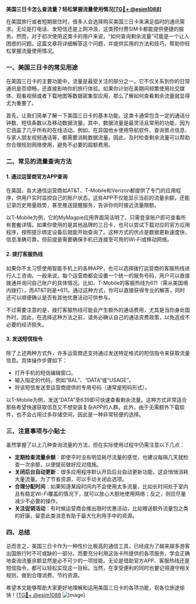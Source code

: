 **美国三日卡怎么查流量？轻松掌握流量使用情况[[TG💪+ @esim1088](https://t.me/s/esim1088)]**

在美国旅行或者短期居住时，很多人会选择购买美国三日卡来满足临时的通讯需求。无论是打电话、发短信还是上网冲浪，这类预付费SIM卡都能提供便捷的服务。然而，对于初次使用这类卡的用户来说，“如何查询剩余流量”可能是一个让人困惑的问题。这篇文章将详细解答这个问题，并提供实用的方法和技巧，帮助你轻松掌握流量使用情况。

### 一、美国三日卡的常见用途

在美国三日卡的主要功能中，流量是最受关注的部分之一。它不仅关系到你的日常通讯是否顺畅，还直接影响你的旅行体验。如果你计划在美期间频繁使用社交媒体、观看视频或者下载地图等数据密集型应用，那么了解如何查看剩余流量就显得尤为重要了。

首先，让我们简单了解一下美国三日卡的基本功能。这类卡通常包含一定的通话分钟数、短信条数以及移动数据流量。其中，数据流量是最灵活且常用的功能，因为它涵盖了几乎所有的在线活动。例如，在异国他乡使用导航软件、查询景点信息、与家人朋友视频通话等，都需要消耗数据流量。因此，及时检查剩余流量可以帮助你合理规划网络使用，避免不必要的超额费用。

### 二、常见的流量查询方法

#### 1. **通过运营商官方APP查询**
在美国，各大通信运营商如AT&T、T-Mobile和Verizon都提供了专门的应用程序，供用户实时监控自己的账户状态。这些APP不仅能显示当前的流量余额，还能记录历史用量趋势，甚至推送提醒服务，告诉你何时接近流量限额。

以T-Mobile为例，它的MyMagpie应用界面简洁明了，只需登录账户即可查看所有套餐详情。如果你使用的是其他品牌的三日卡，也可以尝试下载对应的官方应用程序，按照提示绑定设备后就能开始查询了。这种方式的优点是数据更新速度快，信息准确可靠，但前提是需要确保手机已连接至可用的Wi-Fi或移动网络。

#### 2. **拨打客服热线**
如果你不太习惯使用智能手机上的各种APP，也可以选择拨打运营商的客服热线进行人工咨询。一般来说，每个运营商都会设置一个统一的服务号码，用户可以直接拨通并询问自己账户的具体情况。比如，T-Mobile的客服热线为611（需从美国境内拨打），而AT&T则是*611。通过这种方式，你可以直接获得专业的解答，同时还可以顺便确认是否有其他优惠活动可供参与。

不过需要注意的是，拨打客服热线可能会产生额外的通话费用，尤其是当你身处国外时。因此，在选择这种方法之前，请务必确认自己的通话资费政策，以免造成不必要的经济损失。

#### 3. **发送短信指令**
除了上述两种方式外，许多运营商还支持通过发送特定格式的短信指令来获取流量信息。具体操作步骤如下：

- 打开手机的短信编辑窗口。
- 输入指定的代码，例如“BAL”、“DATA”或“USAGE”。
- 将该短信发送至运营商提供的专用号码（通常是短码形式）。

以T-Mobile为例，发送“DATA”至639即可快速查看剩余流量。这种方式非常适合那些希望快速获取信息又不想安装复杂APP的人群。此外，由于无需额外下载软件，也不会占用过多存储空间，因此是一种非常轻便的选择。

### 三、注意事项与小贴士

虽然掌握了以上几种查询流量的方法，但在实际使用过程中仍需注意以下几点：

- **定期检查流量余额**：即使平时没有明显耗尽流量的感觉，也建议每隔几天就检查一次余额，以便提前做好应对措施。
- **关闭后台自动更新**：很多应用程序默认开启后台自动更新功能，这会悄悄消耗大量流量。为了节省资源，可以手动关闭此选项。
- **合理分配时间**：如果知道某段时间内不会使用太多流量，比如长时间处于室内且有稳定Wi-Fi覆盖的情况下，就可以放心大胆地使用网络；反之，则应尽量减少不必要的操作。
- **关注促销活动**：有时候运营商会推出限时优惠活动，比如赠送额外流量包之类的好康。留意此类消息有助于最大化利用手中的资源。

### 四、总结

总而言之，美国三日卡作为一种性价比极高的通信工具，已经成为了越来越多游客出国旅行时不可或缺的一部分。而要充分利用这张卡所提供的各项服务，学会正确地查询流量余额显然是必不可少的一项技能。无论是借助官方APP、客服热线还是短信指令，都可以轻松实现这一目标。当然，在享受便利的同时也要记得遵守相关规则，做到合理消费、节约资源。

希望本文能够帮助大家更好地理解和运用美国三日卡的各项功能，祝各位旅途愉快！[[TG💪+ @esim1088](https://t.me/s/esim1088) ![Image](https://i.postimg.cc/4NQfJmqS/Snipaste-2025-05-13-00-14-12.png)]